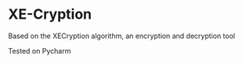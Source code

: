 # XE-Cryption
Based on the XECryption algorithm, an encryption and decryption tool

Tested on Pycharm
